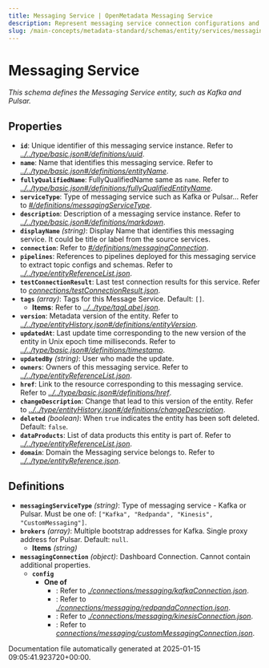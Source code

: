 ```yaml
---
title: Messaging Service | OpenMetadata Messaging Service
description: Represent messaging service connection configurations and ingestion support for Kafka, Pulsar, etc.
slug: /main-concepts/metadata-standard/schemas/entity/services/messagingservice
---
```


# Messaging Service

*This schema defines the Messaging Service entity, such as Kafka and Pulsar.*

## Properties

- **`id`**: Unique identifier of this messaging service instance. Refer to *[../../type/basic.json#/definitions/uuid](#/../type/basic.json#/definitions/uuid)*.
- **`name`**: Name that identifies this messaging service. Refer to *[../../type/basic.json#/definitions/entityName](#/../type/basic.json#/definitions/entityName)*.
- **`fullyQualifiedName`**: FullyQualifiedName same as `name`. Refer to *[../../type/basic.json#/definitions/fullyQualifiedEntityName](#/../type/basic.json#/definitions/fullyQualifiedEntityName)*.
- **`serviceType`**: Type of messaging service such as Kafka or Pulsar... Refer to *[#/definitions/messagingServiceType](#definitions/messagingServiceType)*.
- **`description`**: Description of a messaging service instance. Refer to *[../../type/basic.json#/definitions/markdown](#/../type/basic.json#/definitions/markdown)*.
- **`displayName`** *(string)*: Display Name that identifies this messaging service. It could be title or label from the source services.
- **`connection`**: Refer to *[#/definitions/messagingConnection](#definitions/messagingConnection)*.
- **`pipelines`**: References to pipelines deployed for this messaging service to extract topic configs and schemas. Refer to *[../../type/entityReferenceList.json](#/../type/entityReferenceList.json)*.
- **`testConnectionResult`**: Last test connection results for this service. Refer to *[connections/testConnectionResult.json](#nnections/testConnectionResult.json)*.
- **`tags`** *(array)*: Tags for this Message Service. Default: `[]`.
  - **Items**: Refer to *[../../type/tagLabel.json](#/../type/tagLabel.json)*.
- **`version`**: Metadata version of the entity. Refer to *[../../type/entityHistory.json#/definitions/entityVersion](#/../type/entityHistory.json#/definitions/entityVersion)*.
- **`updatedAt`**: Last update time corresponding to the new version of the entity in Unix epoch time milliseconds. Refer to *[../../type/basic.json#/definitions/timestamp](#/../type/basic.json#/definitions/timestamp)*.
- **`updatedBy`** *(string)*: User who made the update.
- **`owners`**: Owners of this messaging service. Refer to *[../../type/entityReferenceList.json](#/../type/entityReferenceList.json)*.
- **`href`**: Link to the resource corresponding to this messaging service. Refer to *[../../type/basic.json#/definitions/href](#/../type/basic.json#/definitions/href)*.
- **`changeDescription`**: Change that lead to this version of the entity. Refer to *[../../type/entityHistory.json#/definitions/changeDescription](#/../type/entityHistory.json#/definitions/changeDescription)*.
- **`deleted`** *(boolean)*: When `true` indicates the entity has been soft deleted. Default: `false`.
- **`dataProducts`**: List of data products this entity is part of. Refer to *[../../type/entityReferenceList.json](#/../type/entityReferenceList.json)*.
- **`domain`**: Domain the Messaging service belongs to. Refer to *[../../type/entityReference.json](#/../type/entityReference.json)*.
## Definitions

- **`messagingServiceType`** *(string)*: Type of messaging service - Kafka or Pulsar. Must be one of: `["Kafka", "Redpanda", "Kinesis", "CustomMessaging"]`.
- **`brokers`** *(array)*: Multiple bootstrap addresses for Kafka. Single proxy address for Pulsar. Default: `null`.
  - **Items** *(string)*
- **`messagingConnection`** *(object)*: Dashboard Connection. Cannot contain additional properties.
  - **`config`**
    - **One of**
      - : Refer to *[./connections/messaging/kafkaConnection.json](#connections/messaging/kafkaConnection.json)*.
      - : Refer to *[./connections/messaging/redpandaConnection.json](#connections/messaging/redpandaConnection.json)*.
      - : Refer to *[./connections/messaging/kinesisConnection.json](#connections/messaging/kinesisConnection.json)*.
      - : Refer to *[connections/messaging/customMessagingConnection.json](#nnections/messaging/customMessagingConnection.json)*.


Documentation file automatically generated at 2025-01-15 09:05:41.923720+00:00.
